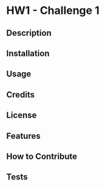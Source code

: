 # HW1 - Challenge 1

## Description

## Installation

## Usage

## Credits

## License

## Features

## How to Contribute

## Tests

